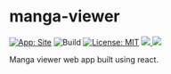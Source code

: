 # manga-viewer
[![App: Site](https://img.shields.io/badge/App-Site-orange)](https://shambu09.github.io/manga-viewer/)
![Build](https://github.com/shambu09/manga-viewer/actions/workflows/main.yml/badge.svg)
[![License: MIT](https://img.shields.io/badge/License-MIT-green.svg)](https://opensource.org/licenses/MIT)
<a href="https://github.com/shambu09/manga-crawler">
<img src ="https://img.shields.io/badge/Crawler-manga--crawler-blue">
</a>
<a href="https://github.com/shambu09/manga-utils-server">
<img src ="https://img.shields.io/badge/Server-manga--utils--server-blue">
</a>



Manga viewer web app built using react.

